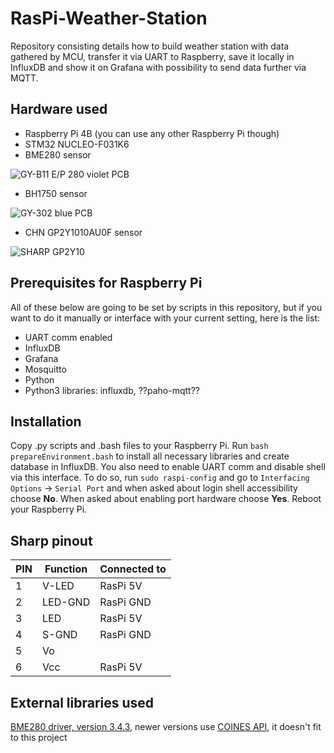 # RasPi-Weather-Station

Repository consisting details how to build weather station with data gathered by MCU, transfer it via UART to Raspberry, save it locally in InfluxDB and show it on Grafana with possibility to send data further via MQTT.

## Hardware used

- Raspberry Pi 4B (you can use any other Raspberry Pi though)
- STM32 NUCLEO-F031K6
- BME280 sensor

![GY-B11 E/P 280 violet PCB](https://cdn2.botland.com.pl/44358-pdt_540/bme280-czujnik-wilgotnosci-temperatury-oraz-cisnienia-110kpa-i2cspi-33v.jpg)

- BH1750 sensor

![GY-302 blue PCB](https://cdn1.botland.com.pl/58777-pdt_540/czujnik-natezenia-swiatla-bh1750.jpg)

- CHN GP2Y1010AU0F sensor

![SHARP GP2Y10](https://nettigo.pl/system/images/887/big.jpg?1446026909)

## Prerequisites for Raspberry Pi

All of these below are going to be set by scripts in this repository, but if you want to do it manually or interface with your current setting, here is the list:

- UART comm enabled
- InfluxDB
- Grafana
- Mosquitto
- Python
- Python3 libraries: influxdb, ??paho-mqtt??

## Installation

Copy .py scripts and .bash files to your Raspberry Pi. Run `bash prepareEnvironment.bash` to install all necessary libraries and create database in InfluxDB.
You also need to enable UART comm and disable shell via this interface. To do so, run `sudo raspi-config` and go to `Interfacing Options` -> `Serial Port` and when asked about login shell accessibility choose **No**. When asked about enabling port hardware choose **Yes**. Reboot your Raspberry Pi.

## Sharp pinout

| PIN | Function    | Connected to              |
| --- | ----------- | ------------------------- |
| 1   | V-LED       | RasPi 5V    |
| 2   | LED-GND     | RasPi GND   |
| 3   | LED         | RasPi 5V    |
| 4   | S-GND       | RasPi GND   |
| 5   | Vo          |    |
| 6   | Vcc         | RasPi 5V    |

## External libraries used

[BME280 driver, version 3.4.3](https://github.com/boschsensortec/BME280_driver/tree/bme280_v3.4.3), newer versions use [COINES API](https://github.com/boschsensortec/COINES), it doesn't fit to this project